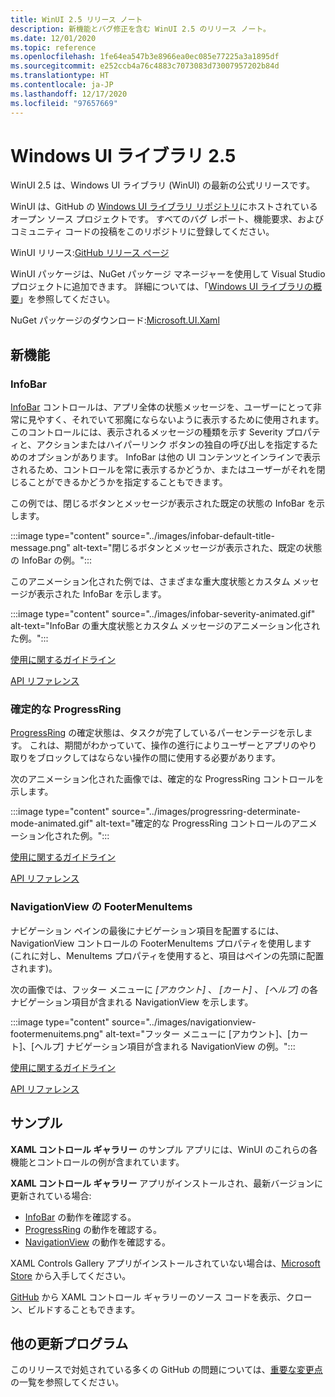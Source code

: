 ```yaml
---
title: WinUI 2.5 リリース ノート
description: 新機能とバグ修正を含む WinUI 2.5 のリリース ノート。
ms.date: 12/01/2020
ms.topic: reference
ms.openlocfilehash: 1fe64ea547b3e8966ea0ec085e77225a3a1895df
ms.sourcegitcommit: e252ccb4a76c4883c7073083d73007957202b84d
ms.translationtype: HT
ms.contentlocale: ja-JP
ms.lasthandoff: 12/17/2020
ms.locfileid: "97657669"
---
```

# <a name="windows-ui-library-25"></a>Windows UI ライブラリ 2.5

WinUI 2.5 は、Windows UI ライブラリ (WinUI) の最新の公式リリースです。

WinUI は、GitHub の [Windows UI ライブラリ リポジトリ](https://aka.ms/winui)にホストされているオープン ソース プロジェクトです。 すべてのバグ レポート、機能要求、およびコミュニティ コードの投稿をこのリポジトリに登録してください。

WinUI リリース:[GitHub リリース ページ](https://github.com/microsoft/microsoft-ui-xaml/releases)

WinUI パッケージは、NuGet パッケージ マネージャーを使用して Visual Studio プロジェクトに追加できます。 詳細については、「[Windows UI ライブラリの概要](../getting-started.md)」を参照してください。

NuGet パッケージのダウンロード:[Microsoft.UI.Xaml](https://www.nuget.org/packages/Microsoft.UI.Xaml)

## <a name="new-features"></a>新機能

### <a name="infobar"></a>InfoBar

[InfoBar](/windows/uwp/design/controls-and-patterns/infobar) コントロールは、アプリ全体の状態メッセージを、ユーザーにとって非常に見やすく、それでいて邪魔にならないように表示するために使用されます。 このコントロールには、表示されるメッセージの種類を示す Severity プロパティと、アクションまたはハイパーリンク ボタンの独自の呼び出しを指定するためのオプションがあります。 InfoBar は他の UI コンテンツとインラインで表示されるため、コントロールを常に表示するかどうか、またはユーザーがそれを閉じることができるかどうかを指定することもできます。

この例では、閉じるボタンとメッセージが表示された既定の状態の InfoBar を示します。

:::image type="content" source="../images/infobar-default-title-message.png" alt-text="閉じるボタンとメッセージが表示された、既定の状態の InfoBar の例。":::

このアニメーション化された例では、さまざまな重大度状態とカスタム メッセージが表示された InfoBar を示します。

:::image type="content" source="../images/infobar-severity-animated.gif" alt-text="InfoBar の重大度状態とカスタム メッセージのアニメーション化された例。":::

[使用に関するガイドライン](/windows/uwp/design/controls-and-patterns/infobar)

[API リファレンス](/windows/winui/api/microsoft.ui.xaml.controls.infobar)

### <a name="determinate-progressring"></a>確定的な ProgressRing

[ProgressRing](/windows/uwp/design/controls-and-patterns/progress-controls) の確定状態は、タスクが完了しているパーセンテージを示します。 これは、期間がわかっていて、操作の進行によりユーザーとアプリのやり取りをブロックしてはならない操作の間に使用する必要があります。

次のアニメーション化された画像では、確定的な ProgressRing コントロールを示します。

:::image type="content" source="../images/progressring-determinate-mode-animated.gif" alt-text="確定的な ProgressRing コントロールのアニメーション化された例。":::<br>

[使用に関するガイドライン](/windows/uwp/design/controls-and-patterns/progress-controls#progress-controls-best-practices)

[API リファレンス](/windows/winui/api/microsoft.ui.xaml.controls.progressring)


### <a name="navigationview-footermenuitems"></a>NavigationView の FooterMenuItems

ナビゲーション ペインの最後にナビゲーション項目を配置するには、NavigationView コントロールの FooterMenuItems プロパティを使用します (これに対し、MenuItems プロパティを使用すると、項目はペインの先頭に配置されます)。

次の画像では、フッター メニューに *[アカウント]* 、 *[カート]* 、 *[ヘルプ]* の各ナビゲーション項目が含まれる NavigationView を示します。

:::image type="content" source="../images/navigationview-footermenuitems.png" alt-text="フッター メニューに [アカウント]、[カート]、[ヘルプ] ナビゲーション項目が含まれる NavigationView の例。":::

[使用に関するガイドライン](/windows/uwp/design/controls-and-patterns/navigationview?#footer-menu-items)

[API リファレンス](/windows/winui/api/microsoft.ui.xaml.controls.navigationview.footermenuitems)

## <a name="samples"></a>サンプル

**XAML コントロール ギャラリー** のサンプル アプリには、WinUI のこれらの各機能とコントロールの例が含まれています。

**XAML コントロール ギャラリー** アプリがインストールされ、最新バージョンに更新されている場合:

- [InfoBar](xamlcontrolsgallery:/item/InfoBar) の動作を確認する。
- [ProgressRing](xamlcontrolsgallery:/item/ProgressRing) の動作を確認する。
- [NavigationView](xamlcontrolsgallery:/item/NavigationView) の動作を確認する。

XAML Controls Gallery アプリがインストールされていない場合は、[Microsoft Store](https://aka.ms/xamlgalleryapp) から入手してください。

[GitHub](https://github.com/Microsoft/Xaml-Controls-Gallery) から XAML コントロール ギャラリーのソース コードを表示、クローン、ビルドすることもできます。

## <a name="other-updates"></a>他の更新プログラム

このリリースで対処されている多くの GitHub の問題については、[重要な変更点](https://github.com/microsoft/microsoft-ui-xaml/releases/tag/v2.5.0)の一覧を参照してください。
